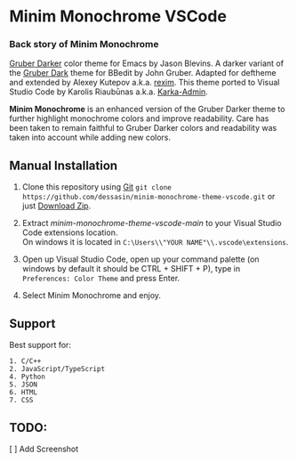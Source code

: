 # Minim Monochrome VSCode

### Back story of Minim Monochrome 
[Gruber Darker](https://jblevins.org/projects/emacs-color-themes/gruber-darker-theme.el.html) color theme for Emacs by Jason Blevins. A darker variant of the [Gruber Dark](https://daringfireball.net/projects/bbcolors/schemes/) theme for BBedit by John Gruber. Adapted for deftheme and extended by Alexey Kutepov a.k.a. [rexim](https://github.com/rexim). This theme ported to Visual Studio Code by Karolis Riaubūnas a.k.a. [Karka-Admin](https://github.com/Karka-Admin). 

**Minim Monochrome** is an enhanced version of the Gruber Darker theme to further highlight monochrome colors and improve readability. Care has been taken to remain faithful to Gruber Darker colors and readability was taken into account while adding new colors.

## Manual Installation

1. Clone this repository using [Git](https://git-scm.com/) `git clone https://github.com/dessasin/minim-monochrome-theme-vscode.git` or just [Download Zip](https://github.com/dessasin/minim-monochrome-theme-vscode/archive/main.zip).

2. Extract *minim-monochrome-theme-vscode-main* to your Visual Studio Code extensions location.<br>On windows it is located in `C:\Users\\"YOUR NAME"\\.vscode\extensions`.

3. Open up Visual Studio Code, open up your command palette (on windows by default it should be CTRL + SHIFT + P), type in `Preferences: Color Theme` and press Enter.

4. Select Minim Monochrome and enjoy.


## Support

Best support for:

    1. C/C++
    2. JavaScript/TypeScript
    4. Python
    5. JSON
    6. HTML
    7. CSS
    
 ## TODO:
 [ ] Add Screenshot
